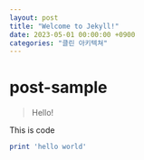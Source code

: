 ```yaml
---
layout: post
title: "Welcome to Jekyll!"
date: 2023-05-01 00:00:00 +0900
categories: "클린 아키텍쳐"
---
```

# post-sample
> Hello!

This is code
```ruby
print 'hello world'
```